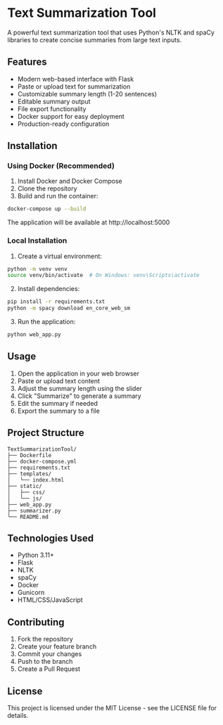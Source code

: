 # Text Summarization Tool

A powerful text summarization tool that uses Python's NLTK and spaCy libraries to create concise summaries from large text inputs.

## Features

- Modern web-based interface with Flask
- Paste or upload text for summarization
- Customizable summary length (1-20 sentences)
- Editable summary output
- File export functionality
- Docker support for easy deployment
- Production-ready configuration

## Installation

### Using Docker (Recommended)

1. Install Docker and Docker Compose
2. Clone the repository
3. Build and run the container:
```bash
docker-compose up --build
```

The application will be available at http://localhost:5000

### Local Installation

1. Create a virtual environment:
```bash
python -m venv venv
source venv/bin/activate  # On Windows: venv\Scripts\activate
```

2. Install dependencies:
```bash
pip install -r requirements.txt
python -m spacy download en_core_web_sm
```

3. Run the application:
```bash
python web_app.py
```

## Usage

1. Open the application in your web browser
2. Paste or upload text content
3. Adjust the summary length using the slider
4. Click "Summarize" to generate a summary
5. Edit the summary if needed
6. Export the summary to a file

## Project Structure

```
TextSummarizationTool/
├── Dockerfile
├── docker-compose.yml
├── requirements.txt
├── templates/
│   └── index.html
├── static/
│   ├── css/
│   └── js/
├── web_app.py
├── summarizer.py
└── README.md
```

## Technologies Used

- Python 3.11+
- Flask
- NLTK
- spaCy
- Docker
- Gunicorn
- HTML/CSS/JavaScript

## Contributing

1. Fork the repository
2. Create your feature branch
3. Commit your changes
4. Push to the branch
5. Create a Pull Request

## License

This project is licensed under the MIT License - see the LICENSE file for details.
